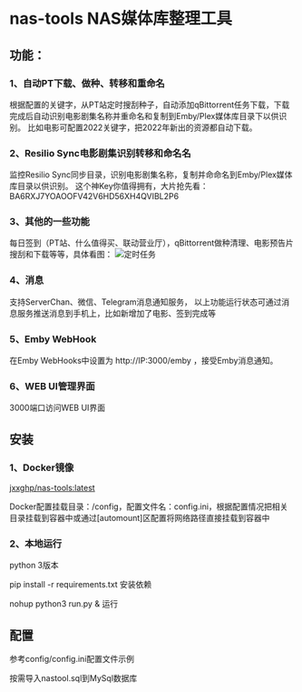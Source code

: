# nas-tools NAS媒体库整理工具
## 功能：
### 1、自动PT下载、做种、转移和重命名
根据配置的关键字，从PT站定时搜刮种子，自动添加qBittorrent任务下载，下载完成后自动识别电影剧集名称并重命名和复制到Emby/Plex媒体库目录下以供识别。
比如电影可配置2022关键字，把2022年新出的资源都自动下载。

### 2、Resilio Sync电影剧集识别转移和命名名
监控Resilio Sync同步目录，识别电影剧集名称，复制并命命名到Emby/Plex媒体库目录以供识别。
这个神Key你值得拥有，大片抢先看：BA6RXJ7YOAOOFV42V6HD56XH4QVIBL2P6

### 3、其他的一些功能
每日签到（PT站、什么值得买、联动营业厅），qBittorrent做种清理、电影预告片搜刮和下载等等，具体看图：
![定时任务](https://github.com/jxxghp/nastool/blob/master/nastool.png)

### 4、消息
支持ServerChan、微信、Telegram消息通知服务， 以上功能运行状态可通过消息服务推送消息到手机上，比如新增加了电影、签到完成等

### 5、Emby WebHook
在Emby WebHooks中设置为 http://IP:3000/emby ，接受Emby消息通知。

### 6、WEB UI管理界面
3000端口访问WEB UI界面



## 安装
### 1、Docker镜像
[jxxghp/nas-tools:latest](https://hub.docker.com/repository/docker/jxxghp/nas-tools)

Docker配置挂载目录：/config，配置文件名：config.ini，根据配置情况把相关目录挂载到容器中或通过[automount]区配置将网络路径直接挂载到容器中

### 2、本地运行
python 3版本

pip install -r requirements.txt 安装依赖

nohup python3 run.py & 运行

## 配置
参考config/config.ini配置文件示例

按需导入nastool.sql到MySql数据库

